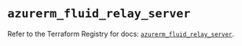# `azurerm_fluid_relay_server`

Refer to the Terraform Registry for docs: [`azurerm_fluid_relay_server`](https://registry.terraform.io/providers/hashicorp/azurerm/4.45.0/docs/resources/fluid_relay_server).
